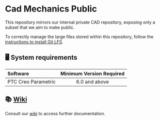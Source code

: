 Cad Mechanics Public
====================

This repository mirrors our internal private CAD repository, exposing only a subset that we aim to make public.

To correctly manage the large files stored within this repository, follow the [instructions to install Git LFS][1].

## 🖥 System requirements

| Software | Minimum Version Required |
| :------- | :----------------------: |
| PTC Creo Parametric | 6.0 and above |

## 📚 [Wiki](../../wiki)
Consult our [wiki](../../wiki) to access further documentation.

[1]: https://help.github.com/en/articles/installing-git-large-file-storage
